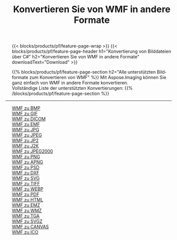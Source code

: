 ﻿---
title: Konvertieren Sie von WMF in andere Formate 
weight: 3920
url: /de/net/conversion/from/wmf 
lang: de
langdirlevel: 2
locales: zh-hans,ja,it,ru,de,es,fr,nl,id,lt,pl,pt,vi,tr,ko,zh-hant,ar,hi,th,sv,cs,uk,he
description: Mit Aspose.Imaging können Sie ganz einfach von WMF in andere Formate konvertieren
---

{{< blocks/products/pf/feature-page-wrap >}}
{{< blocks/products/pf/feature-page-header h1="Konvertierung von Bilddateien über C#" h2="Konvertieren Sie von WMF in andere Formate" downloadText="Download" >}}


{{% blocks/products/pf/feature-page-section  h2="Alle unterstützten Bildformate zum Konvertieren von WMF" %}}
Mit Aspose.Imaging können Sie ganz einfach von WMF in andere Formate konvertieren.
<br/>
Vollständige Liste der unterstützten Konvertierungen:
{{% /blocks/products/pf/feature-page-section %}}
<div class="container-fluid productfamilypage bg-gray">
    <div class="convertypes bg-gray agp-content section">
        <div class="container">
		<hr style="margin-left:-20px;"/>
		<div class="row other-converters">
		    <div class='col-md-2 other-converter remove-lp remove-rp'><a href="/imaging/de/net/conversion/wmf-to-bmp" >WMF zu BMP</a></div><div class='col-md-2 other-converter remove-lp remove-rp'><a href="/imaging/de/net/conversion/wmf-to-gif" >WMF zu GIF</a></div><div class='col-md-2 other-converter remove-lp remove-rp'><a href="/imaging/de/net/conversion/wmf-to-dicom" >WMF zu DICOM</a></div><div class='col-md-2 other-converter remove-lp remove-rp'><a href="/imaging/de/net/conversion/wmf-to-emf" >WMF zu EMF</a></div><div class='col-md-2 other-converter remove-lp remove-rp'><a href="/imaging/de/net/conversion/wmf-to-jpg" >WMF zu JPG</a></div><div class='col-md-2 other-converter remove-lp remove-rp'><a href="/imaging/de/net/conversion/wmf-to-jpeg" >WMF zu JPEG</a></div><div class='col-md-2 other-converter remove-lp remove-rp'><a href="/imaging/de/net/conversion/wmf-to-jp2" >WMF zu JP2</a></div><div class='col-md-2 other-converter remove-lp remove-rp'><a href="/imaging/de/net/conversion/wmf-to-j2k" >WMF zu J2K</a></div><div class='col-md-2 other-converter remove-lp remove-rp'><a href="/imaging/de/net/conversion/wmf-to-jpeg2000" >WMF zu JPEG2000</a></div><div class='col-md-2 other-converter remove-lp remove-rp'><a href="/imaging/de/net/conversion/wmf-to-png" >WMF zu PNG</a></div><div class='col-md-2 other-converter remove-lp remove-rp'><a href="/imaging/de/net/conversion/wmf-to-apng" >WMF zu APNG</a></div><div class='col-md-2 other-converter remove-lp remove-rp'><a href="/imaging/de/net/conversion/wmf-to-psd" >WMF zu PSD</a></div><div class='col-md-2 other-converter remove-lp remove-rp'><a href="/imaging/de/net/conversion/wmf-to-dxf" >WMF zu DXF</a></div><div class='col-md-2 other-converter remove-lp remove-rp'><a href="/imaging/de/net/conversion/wmf-to-svg" >WMF zu SVG</a></div><div class='col-md-2 other-converter remove-lp remove-rp'><a href="/imaging/de/net/conversion/wmf-to-tiff" >WMF zu TIFF</a></div><div class='col-md-2 other-converter remove-lp remove-rp'><a href="/imaging/de/net/conversion/wmf-to-webp" >WMF zu WEBP</a></div><div class='col-md-2 other-converter remove-lp remove-rp'><a href="/imaging/de/net/conversion/wmf-to-pdf" >WMF zu PDF</a></div><div class='col-md-2 other-converter remove-lp remove-rp'><a href="/imaging/de/net/conversion/wmf-to-html" >WMF zu HTML</a></div><div class='col-md-2 other-converter remove-lp remove-rp'><a href="/imaging/de/net/conversion/wmf-to-emz" >WMF zu EMZ</a></div><div class='col-md-2 other-converter remove-lp remove-rp'><a href="/imaging/de/net/conversion/wmf-to-wmz" >WMF zu WMZ</a></div><div class='col-md-2 other-converter remove-lp remove-rp'><a href="/imaging/de/net/conversion/wmf-to-tga" >WMF zu TGA</a></div><div class='col-md-2 other-converter remove-lp remove-rp'><a href="/imaging/de/net/conversion/wmf-to-svgz" >WMF zu SVGZ</a></div><div class='col-md-2 other-converter remove-lp remove-rp'><a href="/imaging/de/net/conversion/wmf-to-canvas" >WMF zu CANVAS</a></div><div class='col-md-2 other-converter remove-lp remove-rp'><a href="/imaging/de/net/conversion/wmf-to-ico" >WMF zu ICO</a></div>
                </div>
        </div>
    </div>
</div>
<br/>

